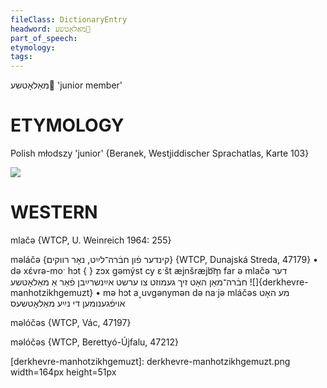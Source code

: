 ```yaml
---
fileClass: DictionaryEntry
headword: מאַלאָטשע
part_of_speech: 
etymology: 
tags: 
---
```

מאַלאָטשע
'junior member'

ETYMOLOGY
===========
Polish młodszy 'junior' {Beranek, Westjiddischer Sprachatlas, Karte 103}

![](https://ia802902.us.archive.org/9/items/Yiddish-Dialect-Maps/Beranek_Karte_103.jpg)

WESTERN
========

mlačə {WTCP, U. Weinreich 1964: 255}

məláčə {קינדער פֿון חבֿרה־לײַט, נאָר רווקים} {WTCP, Dunajská Streda, 47179}
	•	də xɛ́vrə-moˑ hɔt { } zɔx gəmýst cy ɛˑšt æjnšræjb͡m̩ far ə mlačə דער חבֿרה־מאַן האָט זיך געמוזט צו ערשט אײַנשרײַבן פֿאַר אַ מאַלאָטשע
![]{derkhevre-manhotzikhgemuzt}
	•	mə hɔt a˯uvgənymən də naˑjə mláčəs מע האָט אויפֿגענומען די נײַע מאַלאָטשעס

məlóčəs {WTCP, Vác, 47197}

məlóčəs {WTCP, Berettyó-Újfalu, 47212}


[derkhevre-manhotzikhgemuzt]: derkhevre-manhotzikhgemuzt.png width=164px height=51px